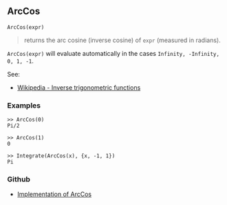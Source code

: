 ## ArcCos

```
ArcCos(expr)
```

> returns the arc cosine (inverse cosine) of `expr` (measured in radians).
 
`ArcCos(expr)` will evaluate automatically in the cases `Infinity, -Infinity, 0, 1, -1`.

See:
* [Wikipedia - Inverse trigonometric functions](https://en.wikipedia.org/wiki/Inverse_trigonometric_functions)

### Examples

```
>> ArcCos(0)
Pi/2
 
>> ArcCos(1)
0

>> Integrate(ArcCos(x), {x, -1, 1})
Pi
```
    

### Github

* [Implementation of ArcCos](https://github.com/axkr/symja_android_library/blob/master/symja_android_library/matheclipse-core/src/main/java/org/matheclipse/core/builtin/ExpTrigsFunctions.java#L212) 
